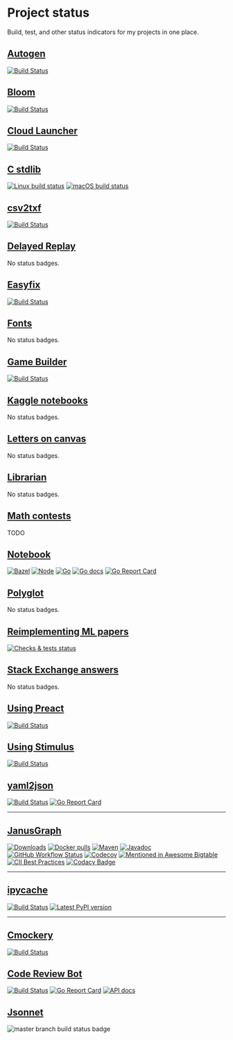 # Project status

Build, test, and other status indicators for my projects in one place.

## [Autogen][autogen]

[![Build Status][autogen-ci-badge]][autogen-ci-url]

[autogen]: https://github.com/mbrukman/autogen/
[autogen-ci-badge]: https://github.com/mbrukman/autogen/actions/workflows/main.yml/badge.svg
[autogen-ci-url]: https://github.com/mbrukman/autogen/actions/workflows/main.yml

## [Bloom][bloom]

[![Build Status][bloom-ci-badge]][bloom-ci-url]

[bloom]: https://github.com/mbrukman/bloom/
[bloom-ci-badge]: https://github.com/mbrukman/bloom/actions/workflows/main.yml/badge.svg?branch=main
[bloom-ci-url]: https://github.com/mbrukman/bloom/actions/workflows/main.yml?query=branch%3Amain

## [Cloud Launcher][cloud-launcher]

[![Build Status](https://travis-ci.org/mbrukman/cloud-launcher.svg?branch=master)](https://travis-ci.org/mbrukman/cloud-launcher)

[cloud-launcher]: https://github.com/mbrukman/cloud-launcher/

## [C stdlib][c-stdlib]

[![Linux build status][c-stdlib-linux-ci-badge]][c-stdlib-linux-ci-url]
[![macOS build status][c-stdlib-macos-ci-badge]][c-stdlib-macos-ci-url]

[c-stdlib]: https://github.com/mbrukman/c-stdlib/
[c-stdlib-linux-ci-badge]: https://github.com/mbrukman/c-stdlib/actions/workflows/linux.yml/badge.svg?branch=main
[c-stdlib-linux-ci-url]: https://github.com/mbrukman/c-stdlib/actions/workflows/linux.yml?query=branch%3Amain
[c-stdlib-macos-ci-badge]: https://github.com/mbrukman/c-stdlib/actions/workflows/macos.yml/badge.svg?branch=main
[c-stdlib-macos-ci-url]: https://github.com/mbrukman/c-stdlib/actions/workflows/macos.yml?query=branch%3Amain

## [csv2txf]

[![Build Status][csv2txf-ci-badge]][csv2txf-ci-url]

[csv2txf]: https://github.com/mbrukman/csv2txf/
[csv2txf-ci-badge]: https://github.com/mbrukman/csv2txf/actions/workflows/main.yml/badge.svg
[csv2txf-ci-url]: https://github.com/mbrukman/csv2txf/actions/workflows/main.yml

## [Delayed Replay][delayed-replay]

No status badges.

[delayed-replay]: https://github.com/mbrukman/delayed-replay/

## [Easyfix][easyfix]

[![Build Status][easyfix-ci-badge]][easyfix-ci-url]

[easyfix]: https://github.com/mbrukman/easyfix/
[easyfix-ci-badge]: https://github.com/mbrukman/easyfix/actions/workflows/main.yml/badge.svg
[easyfix-ci-url]: https://github.com/mbrukman/easyfix/actions/workflows/main.yml

## [Fonts][fonts]

No status badges.

[fonts]: https://github.com/mbrukman/fonts/

## [Game Builder][game-builder]

[![Build Status][game-builder-ci-badge]][game-builder-ci-url]

[game-builder]: https://github.com/mbrukman/game-builder/
[game-builder-ci-badge]: https://github.com/mbrukman/game-builder/actions/workflows/main.yaml/badge.svg?branch=main
[game-builder-ci-url]: https://github.com/mbrukman/game-builder/actions/workflows/main.yaml?query=branch%3Amain

## [Kaggle notebooks][kaggle-notebooks]

No status badges.

[kaggle-notebooks]: https://github.com/mbrukman/kaggle-notebooks/

## [Letters on canvas][letters-on-canvas]

No status badges.

[letters-on-canvas]: https://github.com/mbrukman/letters-on-canvas/

## [Librarian][librarian]

No status badges.

[librarian]: https://github.com/mbrukman/librarian/

## [Math contests][math-contests]

TODO

[math-contests]: https://github.com/mbrukman/math-contests/

## [Notebook][notebook]

[![Bazel][notebook-bazel-ci-badge]][notebook-bazel-ci-url]
[![Node][notebook-node-ci-badge]][notebook-node-ci-url]
[![Go][notebook-go-ci-badge]][notebook-go-ci-url]
[![Go docs][notebook-go-doc-badge]][notebook-go-doc-url]
[![Go Report Card][notebook-go-report-card-badge]][notebook-go-report-card-url]

[notebook]: https://github.com/mbrukman/notebook/
[notebook-bazel-ci-badge]: https://github.com/mbrukman/notebook/actions/workflows/bazel.yaml/badge.svg?query=branch%3Amain
[notebook-bazel-ci-url]: https://github.com/mbrukman/notebook/actions/workflows/bazel.yaml?query=branch%3Amain
[notebook-node-ci-badge]: https://github.com/mbrukman/notebook/actions/workflows/node.yaml/badge.svg?query=branch%3Amain
[notebook-node-ci-url]: https://github.com/mbrukman/notebook/actions/workflows/node.yaml?query=branch%3Amain
[notebook-go-ci-badge]: https://github.com/mbrukman/notebook/actions/workflows/go.yaml/badge.svg?query=branch%3Amain
[notebook-go-ci-url]: https://github.com/mbrukman/notebook/actions/workflows/go.yaml?query=branch%3Amain
[notebook-go-doc-badge]: http://img.shields.io/badge/godoc-reference-informational.svg?query=branch%3Amain
[notebook-go-doc-url]: https://pkg.go.dev/github.com/mbrukman/notebook
[notebook-go-report-card-badge]: https://goreportcard.com/badge/github.com/mbrukman/notebook
[notebook-go-report-card-url]: https://goreportcard.com/report/github.com/mbrukman/notebook

## [Polyglot][polyglot]

No status badges.

[polyglot]: https://github.com/mbrukman/polyglot/

## [Reimplementing ML papers][reimplementing-ml-papers]

[![Checks & tests status][reimplementing-ml-papers-ci-badge]][reimplementing-ml-papers-ci-url]

[reimplementing-ml-papers]: https://github.com/mbrukman/reimplementing-ml-papers/
[reimplementing-ml-papers-ci-badge]: https://github.com/mbrukman/reimplementing-ml-papers/actions/workflows/main.yml/badge.svg?query=branch%3Amain
[reimplementing-ml-papers-ci-url]: https://github.com/mbrukman/reimplementing-ml-papers/actions/workflows/main.yml?query=branch%3Amain

## [Stack Exchange answers][stack-exchange-answers]

No status badges.

[stack-exchange-answers]: https://github.com/mbrukman/stackexchange-answers/

## [Using Preact][using-preact]

[![Build Status][using-preact-ci-badge]][using-preact-ci-url]

[using-preact]: https://github.com/mbrukman/using-preactjs/
[using-preact-ci-badge]: https://github.com/mbrukman/using-preactjs/actions/workflows/main.yml/badge.svg
[using-preact-ci-url]: https://github.com/mbrukman/using-preactjs/actions/workflows/main.yml

## [Using Stimulus][using-stimulus]

[![Build Status][using-stimulus-ci-badge]][using-stimulus-ci-url]

[using-stimulus]: https://github.com/mbrukman/using-stimulus/
[using-stimulus-ci-badge]: https://github.com/mbrukman/using-stimulusjs/actions/workflows/main.yml/badge.svg
[using-stimulus-ci-url]: https://github.com/mbrukman/using-stimulusjs/actions/workflows/main.yml

## [yaml2json]

[![Build Status][yaml2json-ci-badge]][yaml2json-ci-url]
[![Go Report Card][yaml2json-go-report-card-badge]][yaml2json-go-report-card-url]

[yaml2json]: https://github.com/mbrukman/yaml2json/
[yaml2json-ci-badge]: https://github.com/mbrukman/yaml2json/actions/workflows/main.yml/badge.svg
[yaml2json-ci-url]: https://github.com/mbrukman/yaml2json/actions/workflows/main.yml
[yaml2json-go-report-card-badge]: https://goreportcard.com/badge/github.com/mbrukman/yaml2json
[yaml2json-go-report-card-url]: https://goreportcard.com/report/github.com/mbrukman/yaml2json

---

## [JanusGraph][janusgraph]

[janusgraph]: https://github.com/JanusGraph/janusgraph/

[![Downloads][downloads-shield]][downloads-link]
[![Docker pulls][docker-pulls-img]][docker-hub-url]
[![Maven][maven-shield]][maven-link]
[![Javadoc][javadoc-shield]][javadoc-link]
[![GitHub Workflow Status][actions-shield]][actions-link]
[![Codecov][codecov-shield]][codecov-link]
[![Mentioned in Awesome Bigtable][awesome-shield]][awesome-link]
[![CII Best Practices][bestpractices-shield]][bestpractices-link]
[![Codacy Badge][codacy-shield]][codacy-link]

[actions-shield]: https://img.shields.io/github/actions/workflow/status/JanusGraph/janusgraph/ci-core.yml?branch=master
[actions-link]: https://github.com/JanusGraph/janusgraph/actions
[awesome-shield]: https://awesome.re/mentioned-badge-flat.svg
[awesome-link]: https://github.com/zrosenbauer/awesome-bigtable
[bestpractices-shield]: https://bestpractices.coreinfrastructure.org/projects/5064/badge
[bestpractices-link]: https://bestpractices.coreinfrastructure.org/projects/5064
[codacy-shield]: https://app.codacy.com/project/badge/Grade/850c7549ea72424486664ffc4f64f526
[codacy-link]: https://www.codacy.com/gh/JanusGraph/janusgraph/dashboard?utm_source=github.com&amp;utm_medium=referral&amp;utm_content=JanusGraph/janusgraph&amp;utm_campaign=Badge_Grade
[maven-shield]: https://img.shields.io/maven-central/v/org.janusgraph/janusgraph-core.svg
[maven-link]: https://central.sonatype.com/search?q=org.janusgraph
[javadoc-shield]: https://javadoc.io/badge/org.janusgraph/janusgraph-core.svg?color=blue
[javadoc-link]: https://javadoc.io/doc/org.janusgraph/janusgraph-core
[downloads-shield]: https://img.shields.io/github/downloads/JanusGraph/janusgraph/total.svg
[downloads-link]: https://github.com/JanusGraph/janusgraph/releases
[codecov-shield]:https://codecov.io/gh/JanusGraph/janusgraph/branch/master/graph/badge.svg
[codecov-link]:https://codecov.io/gh/JanusGraph/janusgraph
[docker-pulls-img]: https://img.shields.io/docker/pulls/janusgraph/janusgraph.svg
[docker-hub-url]: https://hub.docker.com/r/janusgraph/janusgraph

---

## [ipycache]

[![Build Status][ipycache-ci-badge]][ipycache-ci-url]
[![Latest PyPI version][ipycache-pypi-badge]][ipycache-pypi-url]

[ipycache]: https://github.com/rossant/ipycache/
[ipycache-ci-badge]: https://github.com/rossant/ipycache/actions/workflows/master.yml/badge.svg
[ipycache-ci-url]: https://github.com/rossant/ipycache/actions/workflows/master.yml
[ipycache-pypi-badge]: https://img.shields.io/pypi/v/ipycache.svg
[ipycache-pypi-url]: https://pypi.org/project/ipycache/

---

## [Cmockery][cmockery]

[![Build Status][cmockery-travis-badge]][cmockery-travis-url]

[cmockery]: https://github.com/google/cmockery/
[cmockery-travis-badge]: https://travis-ci.org/google/cmockery.svg?branch=master
[cmockery-travis-url]: https://travis-ci.org/google/cmockery

## [Code Review Bot][code-review-bot]

[![Build Status][code-review-bot-ci-badge]][code-review-bot-ci-url]
[![Go Report Card][code-review-bot-go-report-card-badge]][code-review-bot-go-report-card-url]
[![API docs][code-review-bot-go-doc-badge]][code-review-bot-go-doc-url]

[code-review-bot]: https://github.com/google/code-review-bot/
[code-review-bot-ci-badge]: https://github.com/google/code-review-bot/actions/workflows/main.yml/badge.svg?branch=main
[code-review-bot-ci-url]: https://github.com/google/code-review-bot/actions/workflows/main.yml?query=branch%3Amain
[code-review-bot-go-report-card-badge]: https://goreportcard.com/badge/github.com/google/code-review-bot
[code-review-bot-go-report-card-url]: https://goreportcard.com/report/github.com/google/code-review-bot
[code-review-bot-go-doc-badge]: https://img.shields.io/badge/godoc-reference-5272B4.svg
[code-review-bot-go-doc-url]: https://godoc.org/github.com/google/code-review-bot

## [Jsonnet][jsonnet]

![master branch build status badge](https://github.com/google/jsonnet/actions/workflows/build_and_test.yml/badge.svg?event=push&branch=master)

[jsonnet]: https://github.com/google/jsonnet/
